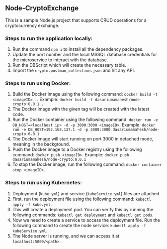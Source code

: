 ## Node-CryptoExchange

This is a sample Node.js project that supports CRUD operations for a cryptocurrency exchange.

### Steps to run the application locally:

1. Run the command `npm i` to install all the dependency packages.
2. Update the port number and the local MSSQL database credentials for the microservice to interact with the database.
3. Run the DBScript which will create the necessary table.
4. Import the `crypto.postman_collection.json` and hit any API.

### Steps to run using Docker:

1. Build the Docker image using the following command: `docker build -t <imageID> .`. Example: `docker build -t dasariumamahesh/node-crypto:0.0.1 .`
2. The Docker image with the given tag will be created with the latest code.
3. Run the Docker container using the following command: `docker run -e DB_HOST=<localhost ip> -d -p 3000:3000 <imageID>`. Example: `docker run -e DB_HOST=192.168.137.1 -d -p 3000:3000 dasariumamahesh/node-crypto:0.0.1`
4. The Docker image will start running on port 3000 in detached mode, meaning in the background.
5. Push the Docker image to a Docker registry using the following command: `docker push <imageID>`. Example: `docker push dasariumamahesh/node-crypto:0.0.1`
6. To stop the Docker image, run the following command: `docker container stop <imageID>`.

### Steps to run using Kubernetes:

1. Deployment (`kube.yml`) and service (`kubeService.yml`) files are attached.
2. First, run the deployment file using the following command: `kubectl apply -f kube.yml`.
3. This will create a deployment pod. You can verify this by running the following commands: `kubectl get deployment` and `kubectl get pods`.
4. Now we need to create a service to access the deployment file. Run the following command to create the node service: `kubectl apply -f kubeService.yml`.
5. The Node server is running, and we can access it at `localhost:5000/<path>`.
